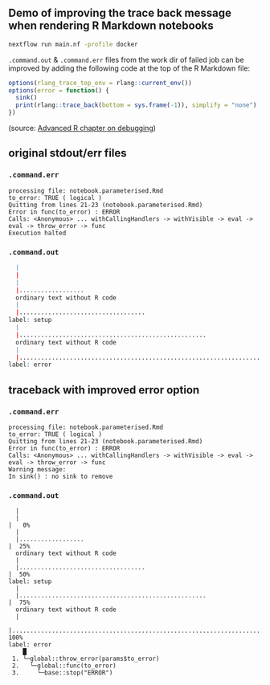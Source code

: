 ## Demo of improving the trace back message when rendering R Markdown notebooks

```sh
nextflow run main.nf -profile docker
```

`.command.out` & `.command.err` files from the work dir of failed job can be improved by adding the following code at the top of the R Markdown file:

```r
options(rlang_trace_top_env = rlang::current_env())
options(error = function() {
  sink()
  print(rlang::trace_back(bottom = sys.frame(-1)), simplify = "none")
})
```

(source: [Advanced R chapter on debugging](https://adv-r.hadley.nz/debugging.html#rmarkdown))

## original stdout/err files

### `.command.err`

```
processing file: notebook.parameterised.Rmd
to_error: TRUE ( logical )
Quitting from lines 21-23 (notebook.parameterised.Rmd) 
Error in func(to_error) : ERROR
Calls: <Anonymous> ... withCallingHandlers -> withVisible -> eval -> eval -> throw_error -> func
Execution halted
```

### `.command.out`

```r
  |                                                                            
  |                                                                      |   0%
  |                                                                            
  |..................                                                    |  25%
  ordinary text without R code
  |                                                                            
  |...................................                                   |  50%
label: setup
  |                                                                            
  |....................................................                  |  75%
  ordinary text without R code
  |                                                                            
  |......................................................................| 100%
label: error

```

## traceback with improved error option

### `.command.err`

```
processing file: notebook.parameterised.Rmd
to_error: TRUE ( logical )
Quitting from lines 21-23 (notebook.parameterised.Rmd) 
Error in func(to_error) : ERROR
Calls: <Anonymous> ... withCallingHandlers -> withVisible -> eval -> eval -> throw_error -> func
Warning message:
In sink() : no sink to remove
```

### `.command.out`

```
  |                                                                            
  |                                                                      |   0%
  |                                                                            
  |..................                                                    |  25%
  ordinary text without R code
  |                                                                            
  |...................................                                   |  50%
label: setup
  |                                                                            
  |....................................................                  |  75%
  ordinary text without R code
  |                                                                            
  |......................................................................| 100%
label: error
    █
 1. └─global::throw_error(params$to_error)
 2.   └─global::func(to_error)
 3.     └─base::stop("ERROR")
```